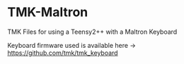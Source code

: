 # TMK-Maltron
TMK Files for using a Teensy2++ with a Maltron Keyboard

Keyboard firmware used is available here -> https://github.com/tmk/tmk_keyboard
